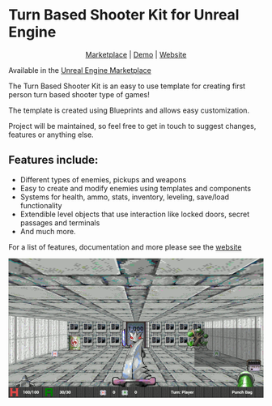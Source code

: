 # Turn Based Shooter Kit for Unreal Engine

<p align="center">
	<a href="https://www.unrealengine.com/marketplace/turn-based-shooter-kit" rel="noreferrer" target="_blank">Marketplace</a> |
	<a href="https://gamejolt.com/games/turn-based-shooter-kit/685034" rel="noreferrer" target="_blank">Demo</a> |
  	<a href="https://gracesgames.com/TurnBasedShooterKit/" rel="noreferrer" target="_blank">Website</a>
</p>

Available in the [Unreal Engine Marketplace](https://www.unrealengine.com/marketplace/turn-based-shooter-kit)

The Turn Based Shooter Kit is an easy to use template for creating first person turn based shooter type of games!
 
The template is created using Blueprints and allows easy customization.
 
Project will be maintained, so feel free to get in touch to suggest changes, features or anything else.

## Features include:

- Different types of enemies, pickups and weapons
- Easy to create and modify enemies using templates and components
- Systems for health, ammo, stats, inventory, leveling, save/load functionality
- Extendible level objects that use interaction like locked doors, secret passages and terminals
- And much more.

For a list of features, documentation and more please see the [website](https://gracesgames.com/TurnBasedShooterKit/)

![FeaturedImage](https://github.com/GracesGames/TurnBasedShooterKit/blob/master/Images/FeaturedImage.png)
